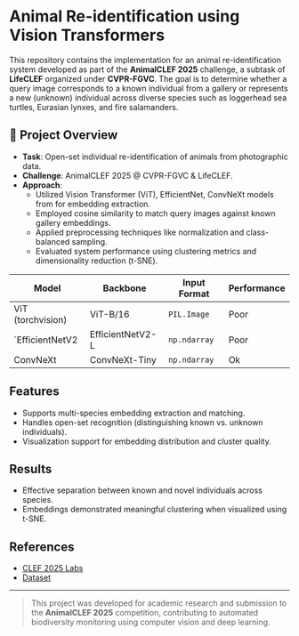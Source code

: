 # Animal Re-identification using Vision Transformers

This repository contains the implementation for an animal re-identification system developed as part of the **AnimalCLEF 2025** challenge, a subtask of **LifeCLEF** organized under **CVPR-FGVC**. The goal is to determine whether a query image corresponds to a known individual from a gallery or represents a new (unknown) individual across diverse species such as loggerhead sea turtles, Eurasian lynxes, and fire salamanders.

## 🧠 Project Overview

- **Task**: Open-set individual re-identification of animals from photographic data.
- **Challenge**: AnimalCLEF 2025 @ CVPR-FGVC & LifeCLEF.
- **Approach**:
  - Utilized Vision Transformer (ViT), EfficientNet, ConvNeXt models from for embedding extraction.
  - Employed cosine similarity to match query images against known gallery embeddings.
  - Applied preprocessing techniques like normalization and class-balanced sampling.
  - Evaluated system performance using clustering metrics and dimensionality reduction (t-SNE).

| Model | Backbone | Input Format |Performance  |
|----------|------------|-------------|-------------|
| ViT (torchvision) | ViT-B/16 | `PIL.Image` | Poor |
| `EfficientNetV2 | EfficientNetV2-L | `np.ndarray` | Poor |
| ConvNeXt | ConvNeXt-Tiny  | `np.ndarray` | Ok |

## Features

- Supports multi-species embedding extraction and matching.
- Handles open-set recognition (distinguishing known vs. unknown individuals).
- Visualization support for embedding distribution and cluster quality.

## Results

- Effective separation between known and novel individuals across species.
- Embeddings demonstrated meaningful clustering when visualized using t-SNE.

## References

- [CLEF 2025 Labs](https://www.imageclef.org/2025/animal)
- [Dataset](https://www.kaggle.com/competitions/animal-clef-2025/data)

---

> This project was developed for academic research and submission to the **AnimalCLEF 2025** competition, contributing to automated biodiversity monitoring using computer vision and deep learning.

